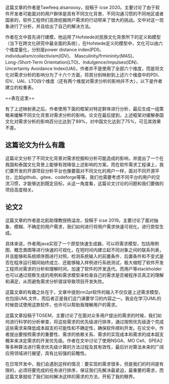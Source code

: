 这篇文章的作者是Tawfeeq alsanoosy，投稿于 icse 2020。主要讨论了由于软件开发者可能面对的用户群体是具有不同文化背景、不同沟通习惯的不同地区或者国家的，软件工程师们高效挖掘用户需求的行动带来了很大的挑战。文中对这一现象进行了分析，并且给出了自己的解决方法。

作者在文中首先进行建模，他运用了Hofstede对民族文化背景所下的定义和模型（当下在跨文化研究中最全面的系统），在Hofstede定义的模型中，文化可以由六个维度量化，分别是power distance index(PDI)、 individualism/collectivism(IDV)、 Masculinity/frmininity(MAS)、Long-/Short-Term Orientation(LTO)、Indulgence/impulses(IDN)、 Uncertainty Avoidance Index(UAI)，作者并不是使用了全部六个维度，而是将文化对需求分析的影响分为了十六个方面，将其分别映射到上述六个维度中的PDI、IDV、UAI、LTO四个维度（还有两个维度对需求分析的影响并不大），以下是作者建立的权重表。



==表在这里==



有了上述映射表之后，作者使用下面的框架对特定群体进行分析，最后生成一组策略来缓解不同文化背景对需求分析的影响。论文在最后提到，上述框架对缓解泰国文化对需求分析的影响百分比达到了89%，对中国文化达到了75%，可见其效果不差。



## 这篇论文为什么有趣

这篇论文分析了不同文化背景对需求挖掘和分析可能造成的影响，并提出了一个在我国和泰国文化背景上能够有效降低上述影响的方案。而在软件需求工程课上，我们要开发的开源项目分析平台也像要面对不同文化的用户一样，面对不同开源平台，比如github、gitee、codeforge等等，我们也需要考虑不同平台的用户的交流习惯，才能够达到既定目标，从这一角度看，这篇论文讨论的问题和我们要做的项目高度相关。



## 论文2



这篇文章的作者是北航助理教授杨溢龙，投稿于 icse 2019。主要讨论了面对抽象、模糊、不确定的用户需求，我们如何进行将用户需求快速可视化，进行原型生成。

具体来说，作者用java实现了一个原型快速生成器，可以将需求模型，包括用例图、概念类图等进行快速的可视化，在短时间内建立起不同对象之间的联系列表，并且能够和系统顺序图进行对照，检测系统输入的前置条件、后置条件和不变式是否在程序运行期间始终成立、还能够输入样例进行系统测试，极大缩短了软件开发工程师对需求的分析和理解时间，加速了软件的开发迭代。而用户等stackholder也可以通过观察生成的用例和需求模型来检查自己的需求是否被程序员真正的理解和满足，从而避免需求分析错误导致项目开发失败。





这篇文章的有趣之处在于，文章中提到rm2pt软件的输入不仅仅是上述需求模型，也包括UML文件，而后者正是我们这门课要学习的内容之一。我会在学习UML的时候尝试使用这款软件，也许可以帮助我理解用户的需求。





这篇文章投稿于TOSEM，主要讨论了在面对众多用户提出的需求的时候，我们如何进行科学的分析审查，将这些需求的优先级进行排序，通过按照优先级逐个完成这些需求来降低成本超支的可能性和不确定性，确保软件顺利开发。在论文中，作者提出要按照需求的重要性、需求的依赖关系、需求的实现成本和需求的成本超支概率来决定需求的开发优先级。作者在文中讨论了使用NSGA、MO Cell、SPEA2等多种算法进行需求优先级计算的方法过程及其有效性，最后针对算法未来的广阔应用领域进行展望，具有比较强的前瞻性。



在日常开发中，我们会遇到这样的情况：要实现的需求很多，但是我们的时间是有限的，必须将要完成的任务进行排序，保证我们先解决最紧迫，最重要的需求，而这篇文章就给了我们如何解决这样的需求的方法，开拓了我的眼界。















